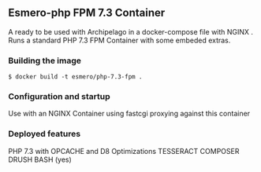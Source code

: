 ##  Esmero-php FPM 7.3 Container

A ready to be used with Archipelago in a docker-compose file with NGINX . Runs a standard PHP 7.3 FPM Container with some embeded extras.

### Building the image
```SHELL
$ docker build -t esmero/php-7.3-fpm .
````

### Configuration and startup

Use with an NGINX Container using fastcgi proxying against this container

### Deployed features

PHP 7.3 with OPCACHE and D8 Optimizations
TESSERACT
COMPOSER
DRUSH
BASH (yes)